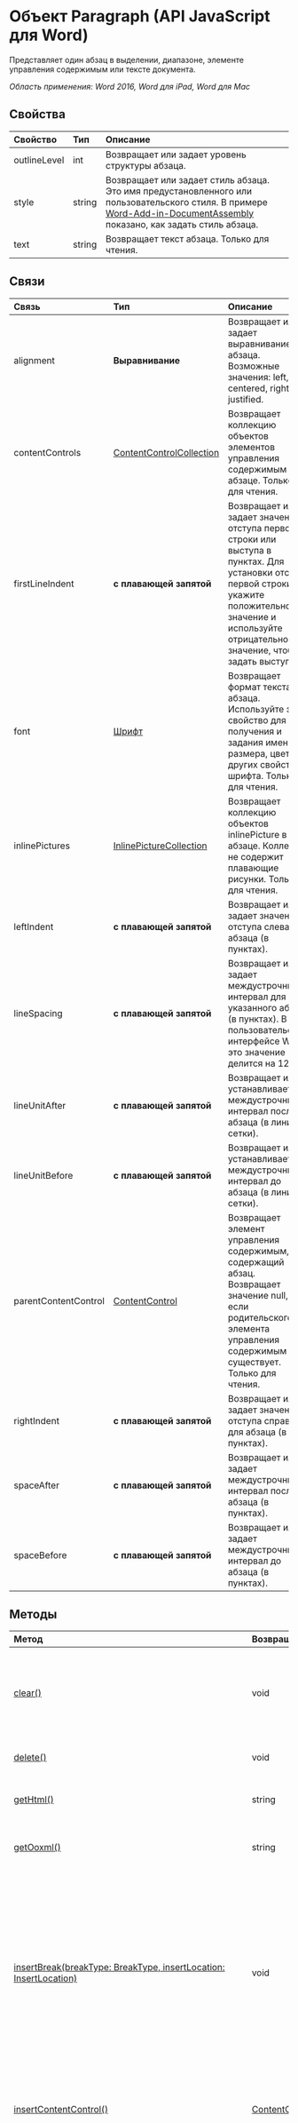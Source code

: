 ﻿# Объект Paragraph (API JavaScript для Word)

Представляет один абзац в выделении, диапазоне, элементе управления содержимым или тексте документа.

_Область применения: Word 2016, Word для iPad, Word для Mac_

## Свойства
| Свойство     | Тип   |Описание
|:---------------|:--------|:----------|
|outlineLevel|int|Возвращает или задает уровень структуры абзаца.|
|style|string|Возвращает или задает стиль абзаца. Это имя предустановленного или пользовательского стиля. В примере [Word-Add-in-DocumentAssembly][paragraph.style] показано, как задать стиль абзаца.|
|text|string|Возвращает текст абзаца. Только для чтения.|

## Связи
| Связь | Тип   |Описание|
|:---------------|:--------|:----------|
|alignment|**Выравнивание**|Возвращает или задает выравнивание для абзаца. Возможные значения: left, centered, right или justified.|
|contentControls|[ContentControlCollection](contentcontrolcollection.md)|Возвращает коллекцию объектов элементов управления содержимым в абзаце. Только для чтения.|
|firstLineIndent|**с плавающей запятой**|Возвращает или задает значение отступа первой строки или выступа в пунктах. Для установки отступа первой строки укажите положительное значение и используйте отрицательное значение, чтобы задать выступ.|
|font|[Шрифт](font.md)|Возвращает формат текста абзаца. Используйте это свойство для получения и задания имени, размера, цвета и других свойств шрифта. Только для чтения.|
|inlinePictures|[InlinePictureCollection](inlinepicturecollection.md)|Возвращает коллекцию объектов inlinePicture в абзаце. Коллекция не содержит плавающие рисунки. Только для чтения.|
|leftIndent|**с плавающей запятой**|Возвращает или задает значение отступа слева для абзаца (в пунктах).|
|lineSpacing|**с плавающей запятой**|Возвращает или задает междустрочный интервал для указанного абзаца (в пунктах). В пользовательском интерфейсе Word это значение делится на 12.|
|lineUnitAfter|**с плавающей запятой**|Возвращает или устанавливает междустрочный интервал после абзаца (в линиях сетки).|
|lineUnitBefore|**с плавающей запятой**|Возвращает или устанавливает междустрочный интервал до абзаца (в линиях сетки).|
|parentContentControl|[ContentControl](contentcontrol.md)|Возвращает элемент управления содержимым, содержащий абзац. Возвращает значение null, если родительского элемента управления содержимым не существует. Только для чтения.|
|rightIndent|**с плавающей запятой**|Возвращает или задает значение отступа справа для абзаца (в пунктах).|
|spaceAfter|**с плавающей запятой**|Возвращает или задает междустрочный интервал после абзаца (в пунктах).|
|spaceBefore|**с плавающей запятой**|Возвращает или задает междустрочный интервал до абзаца (в пунктах).|

## Методы

| Метод           | Возвращаемый тип    |Описание|
|:---------------|:--------|:----------|
|[clear()](#clear)|void|Очищает содержимое объекта абзаца. Пользователь может отменить операцию для очищенного содержимого.|
|[delete()](#delete)|void|Удаляет абзац и его содержимое из документа.|
|[getHtml()](#gethtml)|string|Возвращает HTML-представление объекта абзаца.|
|[getOoxml()](#getooxml)|string|Возвращает OOXML-представление объекта абзаца.|
|[insertBreak(breakType: BreakType, insertLocation: InsertLocation)](#insertbreakbreaktype-breaktype-insertlocation-insertlocation)|void|Вставляет разрыв в указанном месте. Разрыв можно вставить только в абзацы, которые содержатся в основном тексте документа, за исключением разрыва строки, который можно вставить в любой объект текста. Возможные значения InsertLocation: After и Before.|
|[insertContentControl()](#insertcontentcontrol)|[ContentControl](contentcontrol.md)|Включает объект абзаца в элемент управления содержимым форматированного текста.|
|[insertFileFromBase64(base64File: string, insertLocation: InsertLocation)](#insertfilefrombase64base64file-string-insertlocation-insertlocation)|[Range](range.md)|Вставляет документ в текущий абзац в указанном расположении. Возможные значения InsertLocation: Start или End.|
|[insertHtml(html: string, insertLocation: InsertLocation)](#inserthtmlhtml-string-insertlocation-insertlocation)|[Range](range.md)|Вставляет HTML в абзац в указанном расположении. Возможные значения InsertLocation: Replace, Start и End.|
|[insertInlinePictureFromBase64(base64EncodedImage: string, insertLocation: InsertLocation)](#insertinlinepicturefrombase64base64encodedimage-string-insertlocation-insertlocation)|[InlinePicture](inlinepicture.md)|Вставляет рисунок в абзац в указанном расположении. Возможные значения InsertLocation: Before, After, Start и End.|
|[insertOoxml(ooxml: string, insertLocation: InsertLocation)](#insertooxmlooxml-string-insertlocation-insertlocation)|[Range](range.md)|Вставляет OOXML или wordProcessingML в абзац в указанном расположении. Возможные значения InsertLocation: Replace, Start и End.|
|[insertParagraph(paragraphText: string, insertLocation: InsertLocation)](#insertparagraphparagraphtext-string-insertlocation-insertlocation)|[Paragraph](paragraph.md)|Вставляет абзац в указанном расположении. Возможные значения InsertLocation: Before и After.|
|[insertText(text: string, insertLocation: InsertLocation)](#inserttexttext-string-insertlocation-insertlocation)|[Range](range.md)|Вставляет текст в абзац в указанном расположении. Возможные значения InsertLocation: Replace, Start и End.|
|[load(param: object)](#loadparam-object)|void|Заполняет прокси-объект, созданный в слое JavaScript, значениями свойства и объекта, указанными в параметре.|
|[search(searchText: string, searchOptions: ParamTypeStrings.SearchOptions)](#searchsearchtext-string-searchoptions-paramtypestrings.searchoptions)|[SearchResultCollection](searchresultcollection.md)|Выполняет поиск с помощью указанного объекта searchOptions в области объекта абзаца. Результат поиска — это коллекция объектов диапазона.|
|[select(selectionMode: SelectionMode)](#selectselectionmode-selectionmode)|void|Выбирает абзац и переходит к нему в пользовательском интерфейсе Word. Возможные режимы выбора: Select, Start и End. Значение по умолчанию — Select.|

## Сведения о методе

### clear()
Очищает содержимое объекта абзаца. Пользователь может отменить операцию для очищенного содержимого.

#### Синтаксис
```js
paragraphObject.clear();
```

#### Параметры
Нет

#### Возвращаемое значение
void

#### Примеры
```js
// Run a batch operation against the Word object model.
Word.run(function (context) {

    // Create a proxy object for the paragraphs collection.
    var paragraphs = context.document.body.paragraphs;

    // Queue a commmand to load the style property for all of the paragraphs.
    context.load(paragraphs, 'style');

    // Synchronize the document state by executing the queued commands,
    // and return a promise to indicate task completion.
    return context.sync().then(function () {

        // Queue a command to clear the contents of the first paragraph.
        paragraphs.items[0].clear();

        // Synchronize the document state by executing the queued commands,
        // and return a promise to indicate task completion.
        return context.sync().then(function () {
            console.log('Cleared the contents of the first paragraph.');
        });
    });
})
.catch(function (error) {
    console.log('Error: ' + JSON.stringify(error));
    if (error instanceof OfficeExtension.Error) {
        console.log('Debug info: ' + JSON.stringify(error.debugInfo));
    }
});
```

### delete()
Удаляет абзац и его содержимое из документа.

#### Синтаксис
```js
paragraphObject.delete();
```

#### Параметры
Нет

#### Возвращаемое значение
void

#### Примеры
```js
// Run a batch operation against the Word object model.
Word.run(function (context) {

    // Create a proxy object for the paragraphs collection.
    var paragraphs = context.document.body.paragraphs;

    // Queue a commmand to load the text property for all of the paragraphs.
    context.load(paragraphs, 'text');

    // Synchronize the document state by executing the queued commands,
    // and return a promise to indicate task completion.
    return context.sync().then(function () {

        // Queue a command to delete the first paragraph.
        paragraphs.items[0].delete();

        // Synchronize the document state by executing the queued commands,
        // and return a promise to indicate task completion.
        return context.sync().then(function () {
            console.log('Deleted the first paragraph.');
        });
    });
})
.catch(function (error) {
    console.log('Error: ' + JSON.stringify(error));
    if (error instanceof OfficeExtension.Error) {
        console.log('Debug info: ' + JSON.stringify(error.debugInfo));
    }
});
```

### getHtml()
Возвращает HTML-представление объекта абзаца.

#### Синтаксис
```js
paragraphObject.getHtml();
```

#### Параметры
Нет

#### Возвращаемое значение
string

#### Примеры
```js
// Run a batch operation against the Word object model.
Word.run(function (context) {

    // Create a proxy object for the paragraphs collection.
    var paragraphs = context.document.body.paragraphs;

    // Queue a commmand to load the style property for all of the paragraphs.
    context.load(paragraphs, 'style');

    // Synchronize the document state by executing the queued commands,
    // and return a promise to indicate task completion.
    return context.sync().then(function () {

        // Queue a a set of commands to get the HTML of the first paragraph.
        var html = paragraphs.items[0].getHtml();

        // Synchronize the document state by executing the queued commands,
        // and return a promise to indicate task completion.
        return context.sync().then(function () {
            console.log('Paragraph HTML: ' + html.value);
        });
    });
})
.catch(function (error) {
    console.log('Error: ' + JSON.stringify(error));
    if (error instanceof OfficeExtension.Error) {
        console.log('Debug info: ' + JSON.stringify(error.debugInfo));
    }
});
```

### getOoxml()
Возвращает OOXML-представление объекта абзаца.

#### Синтаксис
```js
paragraphObject.getOoxml();
```

#### Параметры
Нет

#### Возвращаемое значение
string

#### Примеры
```js
// Run a batch operation against the Word object model.
Word.run(function (context) {

    // Create a proxy object for the paragraphs collection.
    var paragraphs = context.document.body.paragraphs;

    // Queue a commmand to load the style property for the top 2 paragraphs.
    context.load(paragraphs, {select: 'style', top: 2} );

    // Synchronize the document state by executing the queued commands,
    // and return a promise to indicate task completion.
    return context.sync().then(function () {

        // Queue a a set of commands to get the OOXML of the first paragraph.
        var ooxml = paragraphs.items[0].getOoxml();

        // Synchronize the document state by executing the queued commands,
        // and return a promise to indicate task completion.
        return context.sync().then(function () {
            console.log('Paragraph OOXML: ' + ooxml.value);
        });
    });
})
.catch(function (error) {
    console.log('Error: ' + JSON.stringify(error));
    if (error instanceof OfficeExtension.Error) {
        console.log('Debug info: ' + JSON.stringify(error.debugInfo));
    }
});
```

### insertBreak(breakType: BreakType, insertLocation: InsertLocation)
Вставляет разрыв в указанном месте. Разрыв можно вставить только в абзацы, которые содержатся в основном тексте документа, за исключением разрыва строки, который можно вставить в любой объект текста. Возможные значения insertLocation: Before и After.

#### Синтаксис
```js
paragraphObject.insertBreak(breakType, insertLocation);
```

#### Параметры
| Параметр    | Тип   |Описание|
|:---------------|:--------|:----------|
|breakType|BreakType|Обязательный параметр. Тип разрыва, который необходимо добавить в документ.|
|insertLocation|InsertLocation|Обязательный параметр. Возможные значения: Before и After.|

#### Возвращаемое значение
void

#### Дополнительные сведения
Невозможно вставить разрыв в верхние и нижние колонтитулы, сноски, концевые сноски, примечания и текстовые поля.

#### Примеры
```js
// Run a batch operation against the Word object model.
Word.run(function (context) {

    // Create a proxy object for the paragraphs collection.
    var paragraphs = context.document.body.paragraphs;

    // Queue a commmand to load the style property for the top 2 paragraphs.
    // We never perform an empty load. We always must request a property.
    context.load(paragraphs, {select: 'style', top: 2} );

    // Synchronize the document state by executing the queued commands,
    // and return a promise to indicate task completion.
    return context.sync().then(function () {

        // Queue a command to get the first paragraph.
        var paragraph = paragraphs.items[0];

        // Queue a command to insert a page break after the first paragraph.
        paragraph.insertBreak('page', 'After');

        // Synchronize the document state by executing the queued commands,
        // and return a promise to indicate task completion.
        return context.sync().then(function () {
            console.log('Inserted a page break after the paragraph.');
        });
    });
})
.catch(function (error) {
    console.log('Error: ' + JSON.stringify(error));
    if (error instanceof OfficeExtension.Error) {
        console.log('Debug info: ' + JSON.stringify(error.debugInfo));
    }
});
```

### insertContentControl()
Включает объект абзаца в элемент управления содержимым форматированного текста.

#### Синтаксис
```js
paragraphObject.insertContentControl();
```

#### Параметры
Нет

#### Возвращаемое значение
[ContentControl](contentcontrol.md)

#### Примеры
```js
// Run a batch operation against the Word object model.
Word.run(function (context) {

    // Create a proxy object for the paragraphs collection.
    var paragraphs = context.document.body.paragraphs;

    // Queue a commmand to load the style property for the top 2 paragraphs.
    // We never perform an empty load. We always must request a property.
    context.load(paragraphs, {select: 'style', top: 2} );

    // Synchronize the document state by executing the queued commands,
    // and return a promise to indicate task completion.
    return context.sync().then(function () {

        // Queue a command to get the first paragraph.
        var paragraph = paragraphs.items[0];

        // Queue a command to wrap the first paragraph in a rich text content control.
        paragraph.insertContentControl();

        // Synchronize the document state by executing the queued commands,
        // and return a promise to indicate task completion.
        return context.sync().then(function () {
            console.log('Wrapped the first paragraph in a content control.');
        });
    });
})
.catch(function (error) {
    console.log('Error: ' + JSON.stringify(error));
    if (error instanceof OfficeExtension.Error) {
        console.log('Debug info: ' + JSON.stringify(error.debugInfo));
    }
});
```

#### Дополнительные сведения
В примере [Word-Add-in-DocumentAssembly][paragraph.insertContentControl] показано, как использовать метод insertContentControl.

### insertFileFromBase64(base64File: string, insertLocation: InsertLocation)
Вставляет документ в текущий абзац в указанном расположении. Возможные значения InsertLocation: Start или End.

#### Синтаксис
```js
paragraphObject.insertFileFromBase64(base64File, insertLocation);
```

#### Параметры
| Параметр    | Тип   |Описание|
|:---------------|:--------|:----------|
|base64File|string|Обязательный параметр. Содержимое файла с кодировкой base64, которое необходимо вставить.|
|insertLocation|InsertLocation|Обязательный параметр. Возможные значения: Start и End.|

#### Возвращаемое значение
[Range](range.md)

#### Примеры
```js
// Run a batch operation against the Word object model.
Word.run(function (context) {

    // Create a proxy object for the paragraphs collection.
    var paragraphs = context.document.body.paragraphs;

    // Queue a commmand to load the style property for all of the paragraphs.
    context.load(paragraphs, 'style');

    // Synchronize the document state by executing the queued commands,
    // and return a promise to indicate task completion.
    return context.sync().then(function () {

        // Queue a command to get the first paragraph.
        var paragraph = paragraphs.items[0];

        // Queue a command to insert base64 encoded .docx at the beginning of the first paragraph.
        // This won't work unless you have a definition for getBase64().
        paragraph.insertFileFromBase64(getBase64(), Word.InsertLocation.start);

        // Synchronize the document state by executing the queued commands,
        // and return a promise to indicate task completion.
        return context.sync().then(function () {
            console.log('Inserted base64 encoded content at the beginning of the first paragraph.');
        });
    });
})
.catch(function (error) {
    console.log('Error: ' + JSON.stringify(error));
    if (error instanceof OfficeExtension.Error) {
        console.log('Debug info: ' + JSON.stringify(error.debugInfo));
    }
});
```

### insertHtml(html: string, insertLocation: InsertLocation)
Вставляет HTML в абзац в указанном расположении. Возможные значения InsertLocation: Replace, Start и End.

#### Синтаксис
```js
paragraphObject.insertHtml(html, insertLocation);
```

#### Параметры
| Параметр    | Тип   |Описание|
|:---------------|:--------|:----------|
|html|string|Обязательный параметр. HTML-код, который необходимо вставить в абзац.|
|insertLocation|InsertLocation|Обязательный параметр. Возможные значения: Replace, Start и End.|

#### Возвращаемое значение
[Range](range.md)

#### Примеры
```js
// Run a batch operation against the Word object model.
Word.run(function (context) {

    // Create a proxy object for the paragraphs collection.
    var paragraphs = context.document.body.paragraphs;

    // Queue a commmand to load the style property for the top 2 paragraphs.
    // We never perform an empty load. We always must request a property.
    context.load(paragraphs, {select: 'style', top: 2} );

    // Synchronize the document state by executing the queued commands,
    // and return a promise to indicate task completion.
    return context.sync().then(function () {

        // Queue a command to get the first paragraph.
        var paragraph = paragraphs.items[0];

        // Queue a command to insert HTML content at the end of the first paragraph.
        paragraph.insertHtml('<strong>Inserted HTML.</strong>', Word.InsertLocation.end);

        // Synchronize the document state by executing the queued commands,
        // and return a promise to indicate task completion.
        return context.sync().then(function () {
            console.log('Inserted HTML content at the end of the first paragraph.');
        });
    });
})
.catch(function (error) {
    console.log('Error: ' + JSON.stringify(error));
    if (error instanceof OfficeExtension.Error) {
        console.log('Debug info: ' + JSON.stringify(error.debugInfo));
    }
});

```

### insertInlinePictureFromBase64(base64EncodedImage: string, insertLocation: InsertLocation)
Вставляет рисунок в абзац в указанном расположении. Возможные значения InsertLocation: Before, After, Start и End.

#### Синтаксис
```js
paragraphObject.insertInlinePictureFromBase64(base64EncodedImage, insertLocation);
```

#### Параметры
| Параметр    | Тип   |Описание|
|:---------------|:--------|:----------|
|base64EncodedImage|string|Обязательный параметр. HTML-код, который необходимо вставить в абзац.|
|insertLocation|InsertLocation|Обязательный параметр. Возможные значения: Before, After, Start и End.|

#### Возвращаемое значение
[InlinePicture](inlinepicture.md)

#### Примеры
```js
// Run a batch operation against the Word object model.
Word.run(function (context) {

    // Create a proxy object for the paragraphs collection.
    var paragraphs = context.document.body.paragraphs;

    // Queue a commmand to load the style property for all of the paragraphs.
    context.load(paragraphs, 'style');

    // Synchronize the document state by executing the queued commands,
    // and return a promise to indicate task completion.
    return context.sync().then(function () {

        // Queue a command to get the first paragraph.
        var paragraph = paragraphs.items[0];

        var b64encodedImg = "iVBORw0KGgoAAAANSUhEUgAAAB4AAAANCAIAAAAxEEnAAAAAAXNSR0IArs4c6QAAAARnQU1BAACxjwv8YQUAAAAJcEhZcwAADsMAAA7DAcdvqGQAAACFSURBVDhPtY1BEoQwDMP6/0+XgIMTBAeYoTqso9Rkx1zG+tNj1H94jgGzeNSjteO5vtQQuG2seO0av8LzGbe3anzRoJ4ybm/VeKEerAEbAUpW4aWQCmrGFWykRzGBCnYy2ha3oAIq2MloW9yCCqhgJ6NtcQsqoIKdjLbFLaiACnYyf2fODbrjZcXfr2F4AAAAAElFTkSuQmCC";

        // Queue a command to insert a base64 encoded image at the beginning of the first paragraph.
        paragraph.insertInlinePictureFromBase64(b64encodedImg, Word.InsertLocation.start);

        // Synchronize the document state by executing the queued commands,
        // and return a promise to indicate task completion.
        return context.sync().then(function () {
            console.log('Added an image to the first paragraph.');
        });
    });
})
.catch(function (error) {
    console.log('Error: ' + JSON.stringify(error));
    if (error instanceof OfficeExtension.Error) {
        console.log('Debug info: ' + JSON.stringify(error.debugInfo));
    }
});
```

#### Дополнительные сведения
[Word-Add-in-DocumentAssembly][paragraph.insertpicture] — еще один пример вставки изображения в абзац.

### insertOoxml(ooxml: string, insertLocation: InsertLocation)
Вставляет OOXML или wordProcessingML в абзац в указанном расположении. Возможные значения InsertLocation: Replace, Start и End.

#### Синтаксис
```js
paragraphObject.insertOoxml(ooxml, insertLocation);
```

#### Параметры
| Параметр    | Тип   |Описание|
|:---------------|:--------|:----------|
|"ooxml"|string|Обязательный параметр. OOXML или wordProcessingML, которые необходимо вставить в абзац.|
|insertLocation|InsertLocation|Обязательный параметр. Возможные значения: Replace, Start и End.|

#### Возвращаемое значение
[Range](range.md)

#### Примеры
```js
// Run a batch operation against the Word object model.
Word.run(function (context) {

    // Create a proxy object for the paragraphs collection.
    var paragraphs = context.document.body.paragraphs;

    // Queue a commmand to load the style property for the top 2 paragraphs.
    // We never perform an empty load. We always must request a property.
    context.load(paragraphs, {select: 'style', top: 2} );

    // Synchronize the document state by executing the queued commands,
    // and return a promise to indicate task completion.
    return context.sync().then(function () {

        // Queue a command to get the first paragraph.
        var paragraph = paragraphs.items[0];

        // Queue a command to insert Ooxml content into the first paragraph.
        var ooxmlContent = "<pkg:package xmlns:pkg='http://schemas.microsoft.com/office/2006/xmlPackage'><pkg:part pkg:name='/_rels/.rels' pkg:contentType='application/vnd.openxmlformats-package.relationships+xml' pkg:padding='512'><pkg:xmlData><Relationships xmlns='http://schemas.openxmlformats.org/package/2006/relationships'><Relationship Id='rId1' Type='http://schemas.openxmlformats.org/officeDocument/2006/relationships/officeDocument' Target='word/document.xml'/></Relationships></pkg:xmlData></pkg:part><pkg:part pkg:name='/word/document.xml' pkg:contentType='application/vnd.openxmlformats-officedocument.wordprocessingml.document.main+xml'><pkg:xmlData><w:document xmlns:w='http://schemas.openxmlformats.org/wordprocessingml/2006/main' ><w:body><w:p><w:pPr><w:spacing w:before='360' w:after='0' w:line='480' w:lineRule='auto'/><w:rPr><w:color w:val='70AD47' w:themeColor='accent6'/><w:sz w:val='28'/></w:rPr></w:pPr><w:r><w:rPr><w:color w:val='70AD47' w:themeColor='accent6'/><w:sz w:val='28'/></w:rPr><w:t>This text has formatting directly applied to achieve its font size, color, line spacing, and paragraph spacing.</w:t></w:r></w:p></w:body></w:document></pkg:xmlData></pkg:part></pkg:package>";
        paragraph.insertOoxml(ooxmlContent, Word.InsertLocation.end);

        // Synchronize the document state by executing the queued commands,
        // and return a promise to indicate task completion.
        return context.sync().then(function () {
            console.log('Inserted OOXML at the end of the first paragraph.');
        });
    });
})
.catch(function (error) {
    console.log('Error: ' + JSON.stringify(error));
    if (error instanceof OfficeExtension.Error) {
        console.log('Debug info: ' + JSON.stringify(error.debugInfo));
    }
});
```

#### Дополнительные сведения
Рекомендации по работе с OOXML см. в статье [Создание улучшенных надстроек для Word с помощью Office Open XML](https://msdn.microsoft.com/en-us/library/office/dn423225.aspx).

### insertParagraph(paragraphText: string, insertLocation: InsertLocation)
Вставляет абзац в указанном расположении. Возможные значения InsertLocation: Before и After.

#### Синтаксис
```js
paragraphObject.insertParagraph(paragraphText, insertLocation);
```

#### Параметры
| Параметр    | Тип   |Описание|
|:---------------|:--------|:----------|
|paragraphText|string|Обязательный параметр. Текст абзаца, который необходимо вставить.|
|insertLocation|InsertLocation|Обязательный параметр. Возможные значения: Before и After.|

#### Возвращаемое значение
[Paragraph](paragraph.md)

#### Примеры
```js
// Run a batch operation against the Word object model.
Word.run(function (context) {

    // Create a proxy object for the paragraphs collection.
    var paragraphs = context.document.body.paragraphs;

    // Queue a commmand to load the style property for the top 2 paragraphs.
    // We never perform an empty load. We always must request a property.
    context.load(paragraphs, {select: 'style', top: 2} );

    // Synchronize the document state by executing the queued commands,
    // and return a promise to indicate task completion.
    return context.sync().then(function () {

        // Queue a command to get the first paragraph.
        var paragraph = paragraphs.items[0];

        // Queue a command to insert the paragraph after the current paragraph.
        paragraph.insertParagraph('Content of a new paragraph', Word.InsertLocation.after);

        // Synchronize the document state by executing the queued commands,
        // and return a promise to indicate task completion.
        return context.sync().then(function () {
            console.log('Inserted a new paragraph at the end of the first paragraph.');
        });
    });
})
.catch(function (error) {
    console.log('Error: ' + JSON.stringify(error));
    if (error instanceof OfficeExtension.Error) {
        console.log('Debug info: ' + JSON.stringify(error.debugInfo));
    }
});
```

### insertText(text: string, insertLocation: InsertLocation)
Вставляет текст в абзац в указанном расположении. Возможные значения InsertLocation: Replace, Start и End.

#### Синтаксис
```js
paragraphObject.insertText(text, insertLocation);
```

#### Параметры
| Параметр    | Тип   |Описание|
|:---------------|:--------|:----------|
|text|string|Обязательный параметр. Текст, который необходимо вставить.|
|insertLocation|InsertLocation|Обязательный параметр. Возможные значения: Replace, Start и End.|

#### Возвращаемое значение
[Range](range.md)

#### Примеры
```js
// Run a batch operation against the Word object model.
Word.run(function (context) {

    // Create a proxy object for the paragraphs collection.
    var paragraphs = context.document.body.paragraphs;

    // Queue a commmand to load the style property for the top 2 paragraphs.
    // We never perform an empty load. We always must request a property.
    context.load(paragraphs, {select: 'style', top: 2} );

    // Synchronize the document state by executing the queued commands,
    // and return a promise to indicate task completion.
    return context.sync().then(function () {

        // Queue a command to get the first paragraph.
        var paragraph = paragraphs.items[0];

        // Queue a command to insert text into the end of the paragraph.
        paragraph.insertText('New text inserted into the paragraph.', Word.InsertLocation.end);

        // Synchronize the document state by executing the queued commands,
        // and return a promise to indicate task completion.
        return context.sync().then(function () {
            console.log('Inserted text at the end of the first paragraph.');
        });
    });
})
.catch(function (error) {
    console.log('Error: ' + JSON.stringify(error));
    if (error instanceof OfficeExtension.Error) {
        console.log('Debug info: ' + JSON.stringify(error.debugInfo));
    }
});
```

### load(param: object)
Заполняет прокси-объект, созданный в слое JavaScript, значениями свойства и объекта, указанными в параметре.

#### Синтаксис
```js
object.load(param);
```

#### Параметры
| Параметр    | Тип   |Описание|
|:---------------|:--------|:----------|
|param|object|Необязательный параметр. Принимает имена параметров и связей в виде строки с разделителями или массива. Либо укажите объект [loadOption](loadoption.md).|

#### Возвращаемое значение
void

#### Примеры
```js
// Run a batch operation against the Word object model.
Word.run(function (context) {

    // Create a proxy object for the paragraphs collection.
    var paragraphs = context.document.body.paragraphs;

    // Queue a commmand to load the style property for the top 2 paragraphs.
    // We never perform an empty load. We always must request a property.
    context.load(paragraphs, {select: 'style', top: 2} );

    // Synchronize the document state by executing the queued commands,
    // and return a promise to indicate task completion.
    return context.sync().then(function () {

        // Queue a command to get the first paragraph.
        var paragraph = paragraphs.items[0];

        // Queue a command to load font information for the paragraph.
        context.load(paragraph, 'font/size, font/name, font/color');

        // Synchronize the document state by executing the queued commands,
        // and return a promise to indicate task completion.
        return context.sync().then(function () {
            // Show the results of the load method. Here we show the
            // property values on the paragraph object. Note that we
            // requested the style property in the first load command.
            var results = "<strong>Paragraph</strong>--" +
                          "--Font size: " + paragraph.font.size +
                          "--Font name: " + paragraph.font.name +
                          "--Font color: " + paragraph.font.color +
                          "--Style: " + paragraph.style;

            console.log(results);
        });
    });
})
.catch(function (error) {
    console.log('Error: ' + JSON.stringify(error));
    if (error instanceof OfficeExtension.Error) {
        console.log('Debug info: ' + JSON.stringify(error.debugInfo));
    }
});
```

### search(searchText: string, searchOptions: ParamTypeStrings.SearchOptions)
Выполняет поиск с помощью указанного объекта searchOptions в области объекта абзаца. Результат поиска — это коллекция объектов диапазона.

#### Синтаксис
```js
paragraphObject.search(searchText, searchOptions);
```

#### Параметры
| Параметр    | Тип   |Описание|
|:---------------|:--------|:----------|
|searchText|string|Обязательный параметр. Текст для поиска.|
|[searchOptions](searchoptions.md)|ParamTypeStrings.SearchOptions|Необязательный параметр. Параметры поиска.|

#### Возвращаемое значение
[SearchResultCollection](searchresultcollection.md)

### select(selectionMode: SelectionMode)
Выбирает абзац и переходит к нему в пользовательском интерфейсе Word.

#### Синтаксис
```js
paragraphObject.select(selectionMode);
```

#### Параметры
| Параметр    | Тип   |Описание|
|:---------------|:--------|:----------|
|selectionMode|SelectionMode|Необязательный параметр. Возможные режимы выбора: Select, Start и End. Значение по умолчанию — Select.|

#### Возвращаемое значение
void

#### Примеры
```js
// Run a batch operation against the Word object model.
Word.run(function (context) {

    // Create a proxy object for the paragraphs collection.
    var paragraphs = context.document.body.paragraphs;

    // Queue a commmand to load the style property for all of the paragraphs.
    context.load(paragraphs, 'style');

    // Synchronize the document state by executing the queued commands,
    // and return a promise to indicate task completion.
    return context.sync().then(function () {

        // Queue a command to get the last paragraph a create a
        // proxy paragraph object.
        var paragraph = paragraphs.items[paragraphs.items.length - 1];

        // Queue a command to select the paragraph. The Word UI will
        // move to the selected paragraph.
        paragraph.select();

        // Synchronize the document state by executing the queued commands,
        // and return a promise to indicate task completion.
        return context.sync().then(function () {
            console.log('Selected the last paragraph.');
        });
    });
})
.catch(function (error) {
    console.log('Error: ' + JSON.stringify(error));
    if (error instanceof OfficeExtension.Error) {
        console.log('Debug info: ' + JSON.stringify(error.debugInfo));
    }
});
```

## Сведения о поддержке
Используйте [набор требований](../office-add-in-requirement-sets.md) в проверках среды выполнения, чтобы обеспечить поддержку ведущей версии Word для своего приложения. Дополнительные сведения о требованиях ведущих приложений и серверов Office см. в статье [Требования для запуска надстроек Office](../../docs/overview/requirements-for-running-office-add-ins.md).


[paragraph.insertContentControl]: https://github.com/OfficeDev/Word-Add-in-DocumentAssembly/blob/master/WordAPIDocAssemblySampleWeb/App/Home/Home.js#L161 "вставить элемент управления контентом"
[paragraph.style]: https://github.com/OfficeDev/Word-Add-in-DocumentAssembly/blob/master/WordAPIDocAssemblySampleWeb/App/Home/Home.js#L172 "задать стиль"
[paragraph.insertpicture]: https://github.com/OfficeDev/Word-Add-in-DocumentAssembly/blob/master/WordAPIDocAssemblySampleWeb/App/Home/Home.js#L236 "вставить рисунок"